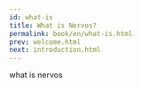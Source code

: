 ```yaml
---
id: what-is
title: What is Nervos?
permalink: book/en/what-is.html
prev: welcome.html
next: introduction.html
---
```


what is nervos
